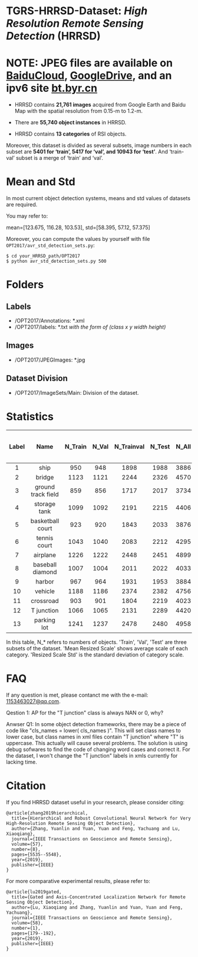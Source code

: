 TGRS-HRRSD-Dataset: *High Resolution Remote Sensing Detection* (HRRSD)
=====================

# NOTE: JPEG files are available on [BaiduCloud](https://pan.baidu.com/s/1ainmXaL_Mu5XASk3ydhqKA#list/path=%2F&parentPath=%2F), [GoogleDrive](https://drive.google.com/open?id=1bffECWdpa0jg2Jnm7V0oCyFFh0N-EIkr), and an ipv6 site [bt.byr.cn](https://bt.byr.cn/details.php?id=298274&edited=1)

- HRRSD contains **21,761 images** acquired from Google Earth and Baidu Map with the spatial resolution from 0.15-m to 1.2-m. 

- There are **55,740 object instances** in HRRSD.

- HRRSD contains **13 categories** of RSI objects. 

Moreover, this dataset is divided as several subsets, image numbers in each subset are **5401 for ‘train’, 5417 for ‘val’, and 10943 for ‘test’**. And ‘train-val’ subset is a merge of ‘train’ and ‘val’.

# Mean and Std
In most current object detection systems, means and std values of datasets are required. 

You may refer to:

mean=[123.675, 116.28, 103.53], std=[58.395, 57.12, 57.375]

Moreover, you can compute the values by yourself with file ```OPT2017/avr_std_detection_sets.py```:
```shell
$ cd your_HRRSD_path/OPT2017
$ python avr_std_detection_sets.py 500
```

# Folders
## Labels
+ /OPT2017/Annotations: \*.xml  
+ /OPT2017/labels: \*.txt  *with the form of (class x y width height)*
## Images
+ /OPT2017/JPEGImages: \*.jpg  
## Dataset Division
+ /OPT2017/ImageSets/Main: Division of the dataset.  
  
# Statistics

Label|Name|N_Train|N_Val|N_Trainval|N_Test|N_All|Mean Resized Scale /pixel|Resized Scale Std /pixel
:-: |:-: |:-: |:-: |:-: |:-: |:-: |:-: |:-: 
1|  ship                |950|948|1898|1988|3886|167.44|110.37
2|  bridge              |1123|1121|2244|2326|4570|246.10|110.53
3|  ground track field  |859|856|1717|2017|3734|276.50|100.65
4|  storage tank        |1099|1092|2191|2215|4406|125.60|68.41
5|  basketball court    |923|920|1843|2033|3876|108.19|57.46
6|  tennis court        |1043|1040|2083|2212|4295|102.71|38.80
7|  airplane            |1226|1222|2448|2451|4899|113.21|67.98
8|  baseball diamond    |1007|1004|2011|2022|4033|231.61|117.85
9|  harbor              |967|964|1931|1953|3884|163.96|94.16
10|  vehicle             |1188|1186|2374|2382|4756|41.96|9.99
11|  crossroad           |903|901|1804|2219|4023|220.54|59.24
12|   T junction         |1066|1065|2131|2289|4420|198.71|54.88
13|   parking lot        |1241|1237|2478|2480|4958|122.85|54.45

In this table, N_* refers to numbers of objects. 'Train', 'Val', 'Test' are three subsets of the dataset. 'Mean Resized Scale' shows average scale of each category. 'Resized Scale Std' is the standard deviation of category scale.

# FAQ
If any question is met, please contanct me with the e-mail: 1153463027@qq.com.

Qestion 1: AP for the "T junction" class is always NAN or 0, why?

Anwser Q1: In some object detection frameworks, there may be a piece of code like "cls_names = lower( cls_names )". 
This will set class names to lower case, but class names in xml files contain "T junction" where "T" is uppercase. 
This actually will cause several problems. 
The solution is using debug sofwares to find the code of changing word cases and correct it. 
For the dataset, I won't change the "T junction" labels in xmls currently for lacking time. 


# Citation
If you find HRRSD dataset useful in your research, please consider citing:

```
@article{zhang2019hierarchical,
  title={Hierarchical and Robust Convolutional Neural Network for Very High-Resolution Remote Sensing Object Detection},
  author={Zhang, Yuanlin and Yuan, Yuan and Feng, Yachuang and Lu, Xiaoqiang},
  journal={IEEE Transactions on Geoscience and Remote Sensing},
  volume={57},
  number={8},
  pages={5535--5548},
  year={2019},
  publisher={IEEE}
}
```

For more comparative experimental results, please refer to:
```
@article{lu2019gated,
  title={Gated and Axis-Concentrated Localization Network for Remote Sensing Object Detection},
  author={Lu, Xiaoqiang and Zhang, Yuanlin and Yuan, Yuan and Feng, Yachuang},
  journal={IEEE Transactions on Geoscience and Remote Sensing},
  volume={58},
  number={1},
  pages={179--192},
  year={2019},
  publisher={IEEE}
}
```
